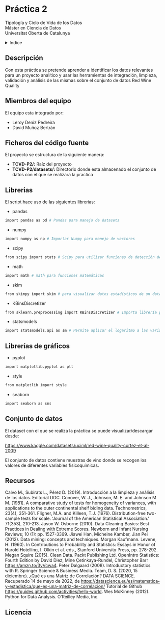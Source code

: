 # Práctica 2
Tipología y Ciclo de Vida de los Datos<br/>
Máster en Ciencia de Datos<br/>
Universitat Oberta de Catalunya <br/>

<!-- Tabla de contenidos -->
<details>
  <summary>Indice</summary>
  <ol>
    <li><a href="#Descripción">Descripción</a></li>
    <li><a href="#Miembros-del-equipo">Miembros del equipo</a></li>
    <li><a href="#Ficheros-del-código-fuente">Ficheros del código fuente</a></li>    
    <li><a href="#Librerias">Librerias</a></li>
    <li><a href="#Librerías-de-gráficos">Librerias de gráficos</a></li>
    <li><a href="#Conjunto-de-datos">Conjunto de datos</a></li>
    <li><a href="#Video">Video</a></li>
    <li><a href="#Recursos">Recursos</a></li>
    <li><a href="#Licencia">Licencia</a></li>
  </ol>
</details>

## Descripción
Con esta práctica se pretende aprender a identificar los datos relevantes para un proyecto analítico y usar las herramientas de integración, limpieza, validación 
y análisis de las mismas sobre el conjunto de datos Red Wine Quality

## Miembros del equipo
El equipo esta integrado por: 
* Leroy Deniz Pedreira
* David Muñoz Bertrán

## Ficheros del código fuente
El proyecto se estructura de la siguiente manera: <br/>
* **TCVD-P2/:** Raíz del proyecto <br/>
* **TCVD-P2/datasets/:** Directorio donde esta almacenado el conjunto de datos con el que se realizara la practica <br/>

## Librerias
El script hace uso de las siguientes librerias:

 * pandas
  ```sh
  import pandas as pd # Pandas para manejo de datasets
  ```
 * numpy
  ```sh
  import numpy as np # Importar Numpy para manejo de vectores
  ```
 * scipy
  ```sh
  from scipy import stats # Scipy para utilizar funciones de detección de outliers
  ```
  * math
  ```sh
  import math # math para funciones matemáticas
  ```
  * skim
  ```sh
  from skimpy import skim # para visualizar datos estadísticos de un dataset
  ```
  * KBinsDiscretizer
  ```sh
  from sklearn.preprocessing import KBinsDiscretizer # Importa librería para discretizar usando k-Means
  ```
  * statsmodels
  ```sh
  import statsmodels.api as sm # Permite aplicar el logaritmo a las variables de cara a normalizar
  ```


## Librerías de gráficos
  * pyplot
  ```sh
  import matplotlib.pyplot as plt
  ```
  * style
  ```sh
  from matplotlib import style
  ```
 * seaborn
  ```sh
  import seaborn as sns
  ```

## Conjunto de datos
El dataset con el que se realiza la práctica se puede visualizar/descargar desde:

https://www.kaggle.com/datasets/uciml/red-wine-quality-cortez-et-al-2009

El conjunto de datos contiene muestras de vino donde se recogen los valores de diferentes variables fisicoquimicas.


## Recursos
Calvo M., Subirats L., Pérez D. (2019). Introducción a la limpieza y análisis de los datos. Editorial UOC.
Conover, W. J., Johnson, M. E. and Johnson M. M. (1981). A comparative study of tests for homogeneity of variances, with applications to the outer continental shelf biding data. Technometrics, 23(4), 351-361.
Fligner, M.A. and Killeen, T.J. (1976). Distribution-free two-sample tests for scale. ‘Journal of the American Statistical Association.’ 71(353), 210-213.
Jason W. Osborne (2010). Data Cleaning Basics: Best Practices in Dealing with Extreme Scores. Newborn and Infant Nursing Reviews; 10 (1): pp. 1527-3369.
Jiawei Han, Micheine Kamber, Jian Pei (2012). Data mining: concepts and techniques. Morgan Kaufmann.
Levene, H. (1960). In Contributions to Probability and Statistics: Essays in Honor of Harold Hotelling, I. Olkin et al. eds., Stanford University Press, pp. 278-292.
Megan Squire (2015). Clean Data. Packt Publishing Ltd.
OpenIntro Statistics: Fourth Edition by David Diez, Mine Çetinkaya-Rundel, Christopher Barr https://amzn.to/3vVcwa4.
Peter Dalgaard (2008). Introductory statistics with R. Springer Science & Business Media.
Team, D. S. (2020, 15 diciembre). ¿Qué es una Matriz de Correlación? DATA SCIENCE. Recuperado 14 de mayo de 2022, de https://datascience.eu/es/matematica-y-estadistica/que-es-una-matriz-de-correlacion/
Tutorial de Github https://guides.github.com/activities/hello-world.
Wes McKinney (2012). Python for Data Analysis. O’Reilley Media, Inc.

## Licencia
